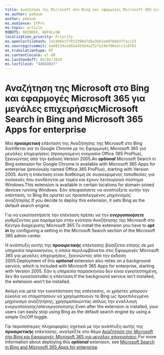 ```yaml
---
title: Αναζήτηση της Microsoft στο Bing και εφαρμογές Microsoft 365 για μεγάλες επιχειρήσεις
ms.author: pebaum
author: pebaum
ms.audience: ITPro
ms.topic: article
ROBOTS: NOINDEX, NOFOLLOW
localization_priority: Priority
ms.openlocfilehash: 33cd96e37701339047d5e3bb1e49f60d37facc53
ms.sourcegitcommit: ba88139a3d02e45d54a232fa24b706e3cc1c6f81
ms.translationtype: HT
ms.contentlocale: el-GR
ms.lasthandoff: 05/05/2020
ms.locfileid: "44043037"
---
```

# <a name="microsoft-search-in-bing-and-microsoft-365-apps-for-enterprise"></a><span data-ttu-id="dc8c0-102">Αναζήτηση της Microsoft στο Bing και εφαρμογές Microsoft 365 για μεγάλες επιχειρήσεις</span><span class="sxs-lookup"><span data-stu-id="dc8c0-102">Microsoft Search in Bing and Microsoft 365 Apps for enterprise</span></span>

<span data-ttu-id="dc8c0-103">Μια ***προαιρετική*** επέκταση της Αναζήτησης της Microsoft στο Bing διατίθεται για το Google Chrome με τις Εφαρμογές Microsoft 365 για μεγάλες επιχειρήσεις (προηγούμενη ονομασία Office 365 ProPlus), ξεκινώντας από την έκδοση Version 2005.</span><span class="sxs-lookup"><span data-stu-id="dc8c0-103">An ***optional*** Microsoft Search in Bing extension for Google Chrome is available with Microsoft 365 Apps for enterprise (previously named Office 365 ProPlus), starting with Version 2005.</span></span> <span data-ttu-id="dc8c0-104">Αυτή η επέκταση είναι διαθέσιμη σε συγκεκριμένες τοποθεσίες για συσκευές που συνδέονται με τομέα και έχουν λειτουργικό σύστημα Windows.</span><span class="sxs-lookup"><span data-stu-id="dc8c0-104">This extension is available in certain locations for domain-joined devices running Windows.</span></span> <span data-ttu-id="dc8c0-105">Εάν αποφασίσετε να αναπτύξετε αυτήν την επέκταση, το Bing θα οριστεί ως προεπιλεγμένος μηχανισμός αναζήτησης.</span><span class="sxs-lookup"><span data-stu-id="dc8c0-105">If you decide to deploy this extension, it sets Bing as the default search engine.</span></span>

<span data-ttu-id="dc8c0-106">Για να εγκαταστήσετε την επέκταση πρέπει να την ***ενεργοποιήσετε*** ρυθμίζοντας μια παράμετρο στην ενότητα Αναζήτησης της Microsoft στο Κέντρο διαχείρισης Microsoft 365.</span><span class="sxs-lookup"><span data-stu-id="dc8c0-106">To install the extension you have to ***opt in*** by configuring a setting in the Microsoft Search section of the Microsoft 365 admin center.</span></span>

<span data-ttu-id="dc8c0-107">Η ανάπτυξη αυτής της ***προαιρετικής*** επέκτασης βασίζεται επίσης σε μια υπηρεσία παρασκηνίου, η οποία περιλαμβάνεται στις Εφαρμογές Microsoft 365 για μεγάλες επιχειρήσεις, ξεκινώντας από την έκδοση 2005.</span><span class="sxs-lookup"><span data-stu-id="dc8c0-107">Deployment of this ***optional*** extension also relies on a background service, which is included with Microsoft 365 Apps for enterprise, starting with Version 2005.</span></span> <span data-ttu-id="dc8c0-108">Εάν η υπηρεσία παρασκηνίου δεν είναι εγκατεστημένη, δεν θα εγκατασταθεί η επέκταση.</span><span class="sxs-lookup"><span data-stu-id="dc8c0-108">If the background service isn't installed, the extension won't be installed.</span></span>

<span data-ttu-id="dc8c0-109">Ακόμη και μετά την εγκατάσταση της επέκτασης, οι χρήστες μπορούν εύκολα να σταματήσουν να χρησιμοποιούν το Bing ως προεπιλεγμένο μηχανισμό αναζήτησης, χρησιμοποιώντας απλώς την εναλλαγή ενεργοποίησης/απενεργοποίησης.</span><span class="sxs-lookup"><span data-stu-id="dc8c0-109">Even after the extension is installed, your users can easily stop using Bing as the default search engine by using a simple On/Off toggle.</span></span>

<span data-ttu-id="dc8c0-110">Γαι περισσότερες πληροφορίες σχετικά με την ανάπτυξη αυτής της ***προαιρετικής*** επέκτασης, ανατρέξτε στο θέμα [Αναζήτηση της Microsoft στο Bing και Εφαρμογές Microsoft 365 για μεγάλες επιχειρήσεις](https://docs.microsoft.com/deployoffice/microsoft-search-bing).</span><span class="sxs-lookup"><span data-stu-id="dc8c0-110">For more information about deploying this ***optional*** extension, see [Microsoft Search in Bing and Microsoft 365 Apps for enterprise](https://docs.microsoft.com/deployoffice/microsoft-search-bing).</span></span>